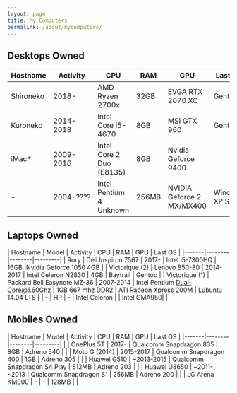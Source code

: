 ```yaml
---
layout: page
title: My Computers
permalink: /about/mycomputers/
---
```

## Desktops Owned

| Hostname | Activity | CPU | RAM | GPU |Last OS |
|-------|--------|--------|---------|---------|---------|
| Shironeko | 2018- |AMD Ryzen 2700x |32GB | EVGA RTX 2070 XC | Gentoo |
| Kuroneko | 2014-2018 |Intel Core i5-4670 | 8GB | MSI GTX 960 | Gentoo |
| iMac* | 2009-2016 | Intel Core 2 Duo (E8135) | 8GB  | Nvidia Geforce 9400 |
| - | 2004-???? |Intel Pentium 4 Unknown | 256MB | NVIDIA Geforce 2 MX/MX400 | Windows XP SP3 |

## Laptops Owned

| Hostname | Model | Activity | CPU | RAM | GPU | Last OS |
|-------|--------|--------|---------|
| Rory | Dell Inspiron 7567 | 2017- | Intel i5-7300HQ | 16GB |Nvidia Geforce 1050 4GB |
| Victorique (2) | Lenovo B50-80 | 2014-2017 | Intel Celeron N2830 | 4GB | Baytrail | Gentoo |
| Victorique (1) | Packard Bell Easynote MZ-36 | 2007-2014 | Intel Pentium Dual-Core@1.60Ghz | 1GB 667 mhz DDR2 | ATI Radeon Xpress 200M | Lubuntu 14.04 LTS |
| - | HP | - | Intel Celeron |  | Intel GMA950|  |

## Mobiles Owned

| Hostname | Model | Activity | CPU | RAM | GPU | Last OS |
|-------|--------|--------|---------|
|  | OnePlus 5T | 2017- | Qualcomm Snapdragon 835 | 8GB | Adreno 540 |
|  | Moto G (2014) | 2015-2017 | Qualcomm Snapdragon 400 | 1GB | Adreno 305 |
|  | Huawei G510 | ~2013-2015 | Qualcomm Snapdragon S4 Play | 512MB | Adreno 203 |
|  | Huawei U8650 | ~2011-~2013 | Qualcomm Snapdragon S1 | 256MB | Adreno 200 |
|  | LG Arena KM900 | - | - | 128MB | |
